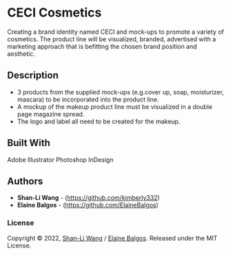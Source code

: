 # CECI Cosmetics

Creating a brand identity named CECI and mock-ups to promote a variety of cosmetics. The product line will be visualized, branded, advertised with a marketing approach that is befitting the chosen brand position and aesthetic. 

## Description

- 3 products from the supplied mock-ups (e.g.cover up, soap, moisturizer, mascara) to be incorporated into the product line. 
- A mockup of the makeup product line must be visualized in a double page magazine spread. 
- The logo and label all need to be created for the makeup. 

## Built With

Adobe Illustrator Photoshop InDesign

## Authors

* **Shan-Li Wang** - (https://github.com/kimberly332)
* **Elaine Balgos** - (https://github.com/ElaineBalgos)

### License

Copyright © 2022, [Shan-Li Wang](https://github.com/kimberly332) / [Elaine Balgos](https://github.com/ElaineBalgos).
Released under the MIT License.
